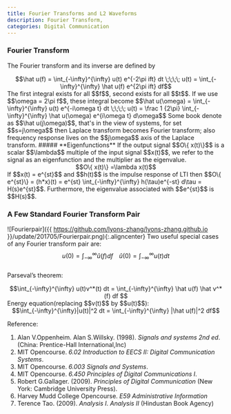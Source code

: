 ```yaml
---
title: Fourier Transforms and L2 Waveforms
description: Fourier Transform, 
categories: Digital Communication
---
```


>  

### **Fourier Transform**
The Fourier transform and its inverse are defined by  
<center>$$\hat u(f) = \int_{-\infty}^{\infty} u(t) e^{-2\pi ift} dt \;\;\;\; u(t) = \int_{-\infty}^{\infty} \hat u(f) e^{2\pi ift} df$$</center>  
The first integral exists for all $$f$$, second exists for all $$t$$.   
If we use $$\omega = 2\pi f$$, these integral become  
$$\hat u(\omega) = \int_{-\infty}^{\infty} u(t) e^{-i\omega t} dt \;\;\;\; u(t) = \frac 1 {2\pi} \int_{-\infty}^{\infty} \hat u(\omega) e^{i\omega t} d\omega$$  
Some book denote as $$\hat u(j\omega)$$, that's in the view of systems, for set $$s=j\omega$$ then Laplace transform becomes Fourier transform; also frequency response lives on the $$j\omega$$ axis of the Laplace transform.  
##### **Eigenfunctions**  
If the output signal $$O\{ x(t)\}$$ is a scalar $$\lambda$$ multiple of the input signal $$x(t)$$, we refer to the signal as an eigenfunction and the multiplier as the eigenvalue.  
<center>$$O\{ x(t)\} =\lambda x(t)$$</center>  
If $$x(t) = e^{st}$$ and $$h(t)$$ is the impulse response of LTI then $$O\{ e^{st}\} = (h*x)(t) = e^{st} \int_{-\infty}^{\infty} h(\tau)e^{-st} d\tau = H(s)e^{st}$$.  
Furthermore, the eigenvalue associated with $$e^{st}$$ is $$H(s)$$.  

### **A Few Standard Fourier Transform Pair**
![Fourierpair]({{ https://github.com/lyons-zhang/lyons-zhang.github.io }}/update/201705/Fourierpair.png){:.aligncenter}
Two useful special cases of any Fourier transform pair are:
$$u(0)=\int_{-\infty}^{\infty} \hat u(f)df \;\;\;\; \hat u(0)=\int_{-\infty}^{\infty} u(t)dt$$   
Parseval’s theorem:   
<center>$$\int_{-\infty}^{\infty} u(t)v^*(t) dt = \int_{-\infty}^{\infty} \hat u(f) \hat v^*(f) df $$</center>  
Energy equation(replacing $$v(t)$$ by $$u(t)$$):  
<center>$$\int_{-\infty}^{\infty}|u(t)|^2 dt = \int_{-\infty}^{\infty} |\hat u(f)|^2 df$$</center>


Reference:  
1. Alan V.Oppenheim. Alan S.Willsky. (1998). *Signals and systems 2nd ed*. (China: Prentice-Hall International,Inc)  
2. MIT Opencourse. *6.02 Introduction to EECS II: Digital Communication Systems*.  
3. MIT Opencourse. *6.003 Signals and Systems*.  
4. MIT Opencourse. *6.450 Principles of Digital Communications I*.  
5. Robert G.Gallager. (2009). *Principles of Digital Communication* (New York: Cambridge University Press).  
6. Harvey Mudd College Opencourse. *E59 Administrative Information*  
7. Terence Tao. (2009). *Analysis I*. *Analysis II* (Hindustan Book Agency)

